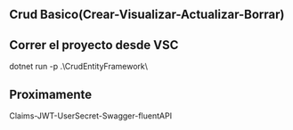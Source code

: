 ## Crud Basico(Crear-Visualizar-Actualizar-Borrar)



## Correr el proyecto desde VSC
dotnet run -p .\CrudEntityFramework\



## Proximamente
Claims-JWT-UserSecret-Swagger-fluentAPI